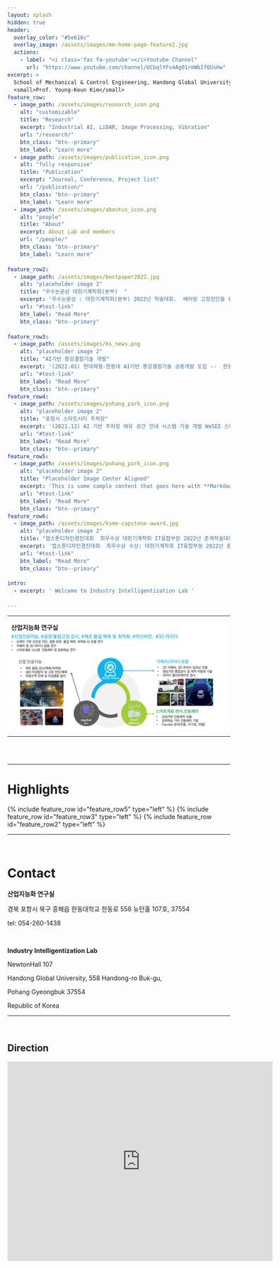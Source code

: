 ```yaml
---
layout: splash
hidden: true
header:
  overlay_color: "#5e616c"
  overlay_image: /assets/images/mm-home-page-feature2.jpg
  actions:
    - label: "<i class='fas fa-youtube'></i>Youtube Channel"    
      url: "https://www.youtube.com/channel/UCbqlYFv4Ag01rmWbIfQUsHw"
excerpt: >
  School of Mechanical & Control Engineering, Handong Global University.<br />
  <small>Prof. Young-Keun Kim</small>
feature_row:
  - image_path: /assets/images/research_icon.png
    alt: "customizable"
    title: "Research"
    excerpt: "Industrial AI, LiDAR, Image Processing, Vibration"
    url: "/research/"
    btn_class: "btn--primary"
    btn_label: "Learn more"
  - image_path: /assets/images/publication_icon.png
    alt: "fully responsive"
    title: "Publication"
    excerpt: "Journal, Conference, Project list"
    url: "/publication/"
    btn_class: "btn--primary"
    btn_label: "Learn more"
  - image_path: /assets/images/aboutus_icon.png
    alt: "people"
    title: "About"
    excerpt: About Lab and members
    url: "/people/"
    btn_class: "btn--primary"
    btn_label: "Learn more"      
    
feature_row2:
  - image_path: /assets/images/bestpaper2022.jpg
    alt: "placeholder image 2"
    title: "우수논문상 대한기계학회(본부)  "
    excerpt: '우수논문상 : 대한기계학회(본부) 2022넌 학술대회.  베어링 고장진단을 위한 진동신호 스펙트럼 기반 1D CNN 모델 연구 - 김예진, 김영근'
    url: "#test-link"
    btn_label: "Read More"
    btn_class: "btn--primary"    
    
feature_row3:
  - image_path: /assets/images/hs_news.png
    alt: "placeholder image 2"
    title: "AI기반 봉강결함기술 개발"
    excerpt: '(2022.01) 현대제철-한동대 AI기반 봉강결함기술 공동개발 도입 --  한동대학교 SSS-LAB이 현대제철과 공동 개발한 인공지능(AI) 기반 제철 자동화 기술이 실제 기업 생산 현장에 적용돼 산학협력 모델로 평가받고 있다...' 
    url: "#test-link"
    btn_label: "Read More"
    btn_class: "btn--primary"
feature_row4:
  - image_path: /assets/images/pohang_park_icon.png
    alt: "placeholder image 2"
    title: "포항시 스마트시티 주차장"
    excerpt: '(2021.12) AI 기반 주차장 여유 공간 안내 시스템 기술 개발 WeSEE 스마트업과 협력하여 주차 여유 공간을 예측하는 포항시 스마트 시티 주차안내 시스템 알고리즘 개발' 
    url: "#test-link"
    btn_label: "Read More"
    btn_class: "btn--primary"
feature_row5:
  - image_path: /assets/images/pohang_park_icon.png
    alt: "placeholder image 2"
    title: "Placeholder Image Center Aligned"
    excerpt: 'This is some sample content that goes here with **Markdown** formatting. Centered with `type="center"`'
    url: "#test-link"
    btn_label: "Read More"
    btn_class: "btn--primary"
feature_row6:
  - image_path: /assets/images/ksme-capstone-award.jpg
    alt: "placeholder image 2"
    title: "캡스톤디자인경진대회  최우수상 대한기계학회 IT융합부문 2022넌 춘계학술대회 "
    excerpt: '캡스톤디자인경진대회  최우수상 수상: 대한기계학회 IT융합부문 2022넌 춘계학술대회.  회전체 볼 결함 진단을 위한 CNN 모델 설계와 Grad-Cam을 이용한 진단결과 해석 연구- 김예진, 전현직, 김영근'
    url: "#test-link"
    btn_label: "Read More"
    btn_class: "btn--primary"    

intro: 
  - excerpt: ' Welcome to Industry Intelligentization Lab '

---
```




------

<img src="assets/images/iilabmain.jpg"  title="IILAB_Logo" class="center">

------

<br/>

<br/>


------
# Highlights

{% include feature_row id="feature_row5" type="left" %}
{% include feature_row id="feature_row3" type="left" %}
{% include feature_row id="feature_row2" type="left" %}

------

<br/>

# Contact

**산업지능화 연구실**

경북 포항시 북구 흥해읍 한동대학교 한동로 558 뉴턴홀 107호, 37554 

[ykkim@handong.edu]:ykkim@handong.edu

tel: 054-260-1438

<br/>

**Industry Intelligentization Lab**

NewtonHall 107

Handong Global University, 558 Handong-ro Buk-gu, 

Pohang Gyeongbuk 37554 

Republic of Korea



------

<br/>


## Direction

<iframe src="https://www.google.com/maps/embed?pb=!1m18!1m12!1m3!1d3223.5990333686555!2d129.3848326152027!3d36.10326118009798!2m3!1f0!2f0!3f0!3m2!1i1024!2i768!4f13.1!3m3!1m2!1s0x35671cb7438539d5%3A0x57754b36fb449152!2z7ZWc64-Z64yA7ZWZ6rWQIOuJtO2EtO2ZgA!5e0!3m2!1sko!2skr!4v1644142213378!5m2!1sko!2skr" width="600" height="450" style="border:0;" allowfullscreen="" loading="lazy"></iframe>

